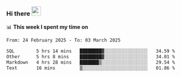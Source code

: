 ### Hi there <a href="https://www.gautamkrishnar.com/"><img src="https://media.giphy.com/media/hvRJCLFzcasrR4ia7z/giphy.gif" width="25px"></a>

📊 **This week I spent my time on**

<!--START_SECTION:waka-->

```txt
From: 24 February 2025 - To: 03 March 2025

SQL        5 hrs 14 mins   ████████▓░░░░░░░░░░░░░░░░   34.59 %
Other      5 hrs 8 mins    ████████▓░░░░░░░░░░░░░░░░   34.01 %
Markdown   4 hrs 28 mins   ███████▒░░░░░░░░░░░░░░░░░   29.54 %
Text       16 mins         ▒░░░░░░░░░░░░░░░░░░░░░░░░   01.86 %
```

<!--END_SECTION:waka-->
